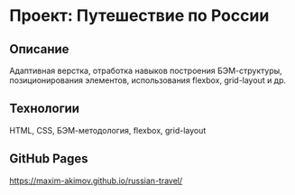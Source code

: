 # Проект: Путешествие по России

## Описание
Адаптивная верстка, отработка навыков построения БЭМ-структуры, позиционирования элементов, использования flexbox, 
grid-layout и др.

## Технологии
HTML, CSS, БЭМ-методология, flexbox, grid-layout

## GitHub Pages
https://maxim-akimov.github.io/russian-travel/



